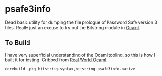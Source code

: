 # psafe3info

Dead basic utility for dumping the file prologue of Password Safe
version 3 files. Really just an excuse to try out the Bitstring
module in [Ocaml][Ocaml].

## To Build

I have very superficial understanding of the Ocaml tooling,
so this is how I built it for testing. Cribbed from [Real World Ocaml][RWO].

    corebuild -pkg bitstring.syntax,bitstring psafe3info.native

[RWO]: https://realworldocaml.org/
[Ocaml]: http://ocaml.org/
